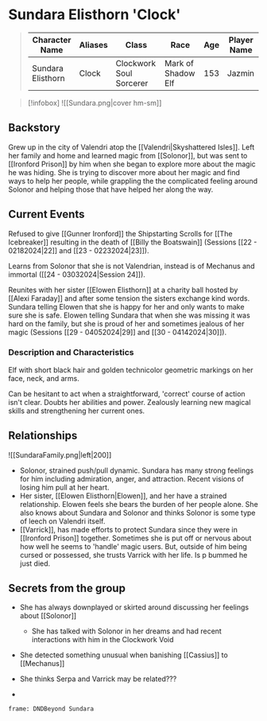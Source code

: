 # Sundara Elisthorn 'Clock' 
>  Character Name | Aliases | Class | Race | Age | Player Name |
>  -- | -- | -- | -- | -- | --|
>  Sundara Elisthorn| Clock |Clockwork Soul Sorcerer | Mark of Shadow Elf | 153| Jazmin |

> [!infobox]
> ![[Sundara.png|cover hm-sm]]

## Backstory
Grew up in the city of Valendri atop the [[Valendri|Skyshattered Isles]]. Left her family and home and learned magic from [[Solonor]], but was sent to [[Ironford Prison]] by him when she began to explore more about the magic he was hiding. She is trying to discover more about her magic and find ways to help her people, while grappling the the complicated feeling around Solonor and helping those that have helped her along the way.

## Current Events
Refused to give [[Gunner Ironford]] the Shipstarting Scrolls for [[The Icebreaker]] resulting in the death of [[Billy the Boatswain]] (Sessions [[22 - 02182024|22]] and [[23 - 02232024|23]]).

Learns from Solonor that she is not Valendrian, instead is of Mechanus and immortal ([[24 - 03032024|Session 24]]).

Reunites with her sister [[Elowen Elisthorn]] at a charity ball hosted by [[Alexi Faraday]] and after some tension the sisters exchange kind words. Sundara telling Elowen that she is happy for her and only wants to make sure she is safe. Elowen telling Sundara that when she was missing it was hard on the family, but she is proud of her and sometimes jealous of her magic (Sessions [[29 - 04052024|29]] and [[30 - 04142024|30]]).


### Description and Characteristics
Elf with short black hair and golden technicolor geometric markings on her face, neck, and arms. 

Can be hesitant to act when a straightforward, 'correct' course of action isn't clear. Doubts her abilities and power. Zealously learning new magical skills and strengthening her current ones. 

## Relationships
![[SundaraFamily.png|left|200]] 
- Solonor, strained push/pull dynamic. Sundara has many strong feelings for him including admiration, anger, and attraction. Recent visions of losing him pull at her heart.
- Her sister, [[Elowen Elisthorn|Elowen]], and her have a strained relationship. Elowen feels she bears the burden of her people alone. She also knows about Sundara and Solonor and thinks Solonor is some type of leech on Valendri itself.
- [[Varrick]], has made efforts to protect Sundara since they were in [[Ironford Prison]] together. Sometimes she is put off or nervous about how well he seems to 'handle' magic users. But, outside of him being cursed or possessed, she trusts Varrick with her life. Is p bummed he just died.

## Secrets from the group
- She has always downplayed or skirted around discussing her feelings about [[Solonor]] 
	- She has talked with Solonor in her dreams and had recent interactions with him in the Clockwork Void
- She detected something unusual when banishing [[Cassius]] to [[Mechanus]] 
- She thinks Serpa and Varrick may be related???


-
``` custom-frames
frame: DNDBeyond Sundara
```